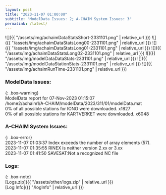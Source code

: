 ```yaml
---
layout: post
title: "2023-11-07 01:00:00"
subtitle: "ModelData Issues: 2; A-CHAIM System Issues: 3"
permalink: /latest/
---
```


![]({{ "/assets/img/achaimDataStatsShort-2331101.png" | relative_url }})
![]({{ "/assets/img/achaimDataStatsLong00-2331101.png" | relative_url }})
![]({{ "/assets/img/achaimDataStatsLong01-2331101.png" | relative_url }})
![]({{ "/assets/img/achaimDataStatsLong02-2331101.png" | relative_url }})
![]({{ "/assets/img/modelDataDataStats-2331101.png" | relative_url }})
![]({{ "/assets/img/modelDataStationStats-2331101.png" | relative_url }})
![]({{ "/assets/img/achaimRunTime-2331101.png" | relative_url }})


### ModelData Issues:  
  
{: .box-warning}  
 ModelData report for 07-Nov-2023 01:15:07   
 /home2/achaim1/A-CHAIM/modelData/2023/311/01/modelData.mat   
 0% of all possible stations for IONO were downloaded. x1827   
 0% of all possible stations for KARTVERKET were downloaded. x6048   
  
### A-CHAIM System Issues:  
  
{: .box-error}  
2023-11-07 01:03:37 Index exceeds the number of array elements (57).  
2023-11-07 01:35:55 RINEX is neither version 2.xx or 3.xx  
2023-11-07 01:41:50 SAVESAT:Not a recognized NC file  

### Logs:  
  
{: .box-note}  
[Logs.zip]({{ "/assets/other/logs.zip" | relative_url }})  
[Log Info]({{ "/logInfo" | relative_url }})  
